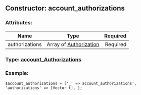 ## Constructor: account\_authorizations  

### Attributes:

| Name     |    Type       | Required |
|----------|:-------------:|---------:|
|authorizations|Array of [Authorization](../types/Authorization.md) | Required|


### Type: [account\_Authorizations](../types/account\_Authorizations.md)

### Example:


```
$account_authorizations = ['_' => account_authorizations', 'authorizations' => [Vector t], ];
```